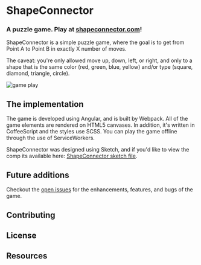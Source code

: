 # ShapeConnector  

### A puzzle game. Play at [shapeconnector.com](http://shapeconnector.com)!

ShapeConnector is a simple puzzle game, where the goal is to get from Point A to Point B in exactly X number of moves.

The caveat: you're only allowed move up, down, left, or right, and only to a shape that is the same color (red, green, blue, yellow) and/or type (square, diamond, triangle, circle).

![game play](https://raw.githubusercontent.com/thalida/ShapeConnector/master/app/assets/images/gameplay.gif)

## The implementation

The game is developed using Angular, and is built by Webpack. All of the game elements are rendered on HTML5 canvases. In addition, it's written in CoffeeScript and the styles use SCSS. You can play the game offline through the use of ServiceWorkers.

ShapeConnector was designed using Sketch, and if you'd like to view the comp its available here: [ShapeConnector sketch file](https://github.com/thalida/ShapeConnector/blob/master/shapeconnector.sketch).


## Future additions
Checkout the [open issues](https://github.com/thalida/ShapeConnector/issues) for the enhancements, features, and bugs of the game.


## Contributing



## License



## Resources
